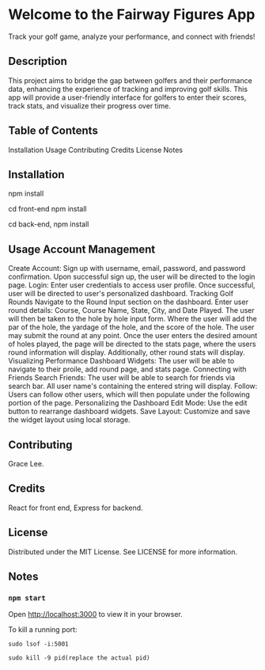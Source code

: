 # Welcome to the Fairway Figures App

Track your golf game, analyze your performance, and connect with friends!

## Description 
This project aims to bridge the gap between golfers and their performance data, enhancing the experience of tracking and improving golf skills. This app will provide a user-friendly interface for golfers to enter their scores, track stats, and visualize their progress over time.


## Table of Contents
  Installation
  Usage
  Contributing
  Credits
  License
  Notes

## Installation 

npm install

cd front-end npm install

cd back-end, npm install

## Usage Account Management
  Create Account: Sign up with username, email, password, and password confirmation. Upon successful sign up, the user will be directed to the login page.
  Login: Enter user credentials to access user profile. Once successful, user will be directed to user's personalized dashboard.
Tracking Golf Rounds
  Navigate to the Round Input section on the dashboard.
  Enter user round details: Course, Course Name, State, City, and Date Played. The user will then be taken to the hole by hole input form. Where the user will add the par of the hole, the yardage of the hole, and the score of the hole. 
  The user may submit the round at any point. Once the user enters the desired amount of holes played, the page will be directed to the stats page, where the users round information will display. Additionally, other round stats will display. 
Visualizing Performance
  Dashboard Widgets: The user will be able to navigate to their proile, add round page, and stats page.
Connecting with Friends
  Search Friends: The user will be able to search for friends via search bar. All user name's containing the entered string will display. 
  Follow: Users can follow other users, which will then populate under the following portion of the page. 
Personalizing the Dashboard
  Edit Mode: Use the edit button to rearrange dashboard widgets.
  Save Layout: Customize and save the widget layout using local storage.

## Contributing 
Grace Lee.

## Credits 
React for front end, Express for backend. 

## License 
Distributed under the MIT License. See LICENSE for more information.

## Notes
### `npm start`

Open [http://localhost:3000](http://localhost:3000) to view it in your browser.

To kill a running port: 

    sudo lsof -i:5001

    sudo kill -9 pid(replace the actual pid)
